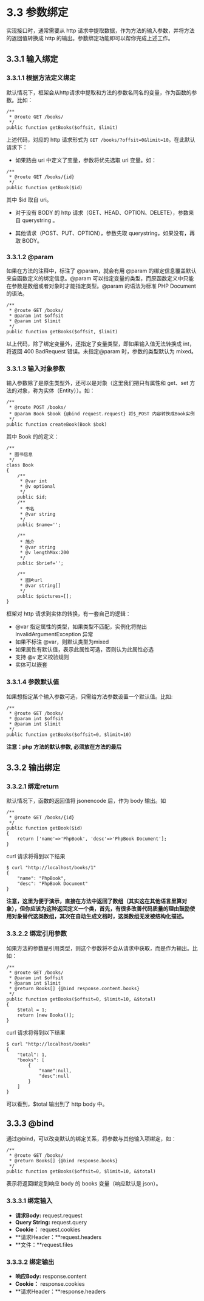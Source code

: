 # 3.3 参数绑定

实现接口时，通常需要从 http 请求中提取数据，作为方法的输入参数，并将方法的返回值转换成 http 的输出。参数绑定功能即可以帮你完成上述工作。

## 3.3.1 输入绑定

### 3.3.1.1 根据方法定义绑定


默认情况下，框架会从http请求中提取和方法的参数名同名的变量，作为函数的参数。比如：

```
/**
 * @route GET /books/
 */
public function getBooks($offsit, $limit)
```
上述代码，对应的 http 请求形式为 ```GET /books/?offsit=0&limit=10```。在此默认请求下：

* 如果路由 uri 中定义了变量，参数将优先选取 uri 变量。如：

 ```
 /**
  * @route GET /books/{id}
  */
 public function getBook($id)
 ```
 其中 $id 取自 uri。
 
* 对于没有 BODY 的 http 请求（GET、HEAD、OPTION、DELETE），参数来自 querystring 。

* 其他请求（POST、PUT、OPTION），参数先取 querystring，如果没有，再取 BODY。

### 3.3.1.2 @param

如果在方法的注释中，标注了 @param，就会有用 @param 的绑定信息覆盖默认来自函数定义的绑定信息。@param 可以指定变量的类型，而原函数定义中只能在参数是数组或者对象时才能指定类型。@param 的语法为标准 PHP Document 的语法。

```
/**
 * @route GET /books/
 * @param int $offsit
 * @param int $limit
 */
public function getBooks($offsit, $limit)

```
以上代码，除了绑定变量外，还指定了变量类型，即如果输入值无法转换成 int，将返回 400 BadRequest 错误。未指定@param 时，参数的类型默认为 mixed。

### 3.3.1.3 输入对象参数

输入参数除了是原生类型外，还可以是对象（这里我们把只有属性和 get、set 方法的对象，称为实体（Entity））。如：

```
/**
 * @route POST /books/
 * @param Book $book {@bind request.request} 将$_POST 内容转换成Book实例
 */
public function createBook(Book $bok)
```

其中 Book 的的定义：

```
/**
 * 图书信息
 */
class Book
{
    /**
     * @var int
     * @v optional
     */
    public $id;
    /**
     * 书名
     * @var string
     */
    public $name='';

    /**
     * 简介
     * @var string
     * @v lengthMax:200
     */
    public $brief='';

    /**
     * 图片url
     * @var string[]
     */
    public $pictures=[];
}
```
框架对 http 请求到实体的转换，有一套自己的逻辑：
* @var 指定属性的类型，如果类型不匹配，实例化将抛出 InvalidArgumentException 异常
* 如果不标注 @var，则默认类型为mixed
* 如果属性有默认值，表示此属性可选，否则认为此属性必选
* 支持 @v 定义校验规则
* 实体可以嵌套


### 3.3.1.4 参数默认值

如果想指定某个输入参数可选，只需给方法参数设置一个默认值。比如:

```
/**
 * @route GET /books/
 * @param int $offsit
 * @param int $limit
 */
public function getBooks($offsit=0, $limit=10)
```
**注意：php 方法的默认参数, 必须放在方法的最后**

## 3.3.2 输出绑定

### 3.3.2.1 绑定return

默认情况下，函数的返回值将 jsonencode 后，作为 body 输出。如

```
/**
 * @route GET /books/{id}
 */
public function getBook($id)
{
    return ['name'=>'PhpBook', 'desc'=>'PhpBook Document'];
}
```
curl 请求将得到以下结果

```
$ curl "http://localhost/books/1"
{
    "name": "PhpBook",
    "desc": "PhpBook Document"
}
```

**注意，这里为便于演示，直接在方法中返回了数组（其实这在其他语言里算对象），但你应该为这种返回定义一个类，首先，有很多改善代码质量的理由鼓励使用对象替代这类数组，其次在自动生成文档时，这类数组无发被结构化描述。**

### 3.3.2.2 绑定引用参数

如果方法的参数是引用类型，则这个参数将不会从请求中获取，而是作为输出。比如：

```
/**
 * @route GET /books/
 * @param int $offsit
 * @param int $limit
 * @return Books[] {@bind response.content.books}
 */
public function getBooks($offsit=0, $limit=10, &$total)
{
    $total = 1;
    return [new Books()];
}

```
curl 请求将得到以下结果

```
$ curl "http://localhost/books"
{
    "total": 1,
    "books": [
        {
            "name":null, 
            "desc":null
        }
    ]
}
```

可以看到，$total 输出到了 http body 中。 
 
## 3.3.3 @bind

通过@bind，可以改变默认的绑定关系，将参数与其他输入项绑定，如：

```
/**
 * @route GET /books/
 * @return Books[] {@bind response.books}
 */
public function getBooks($offsit=0, $limit=10, &$total)
```
表示将返回绑定到响应 body 的 books 变量（响应默认是 json）。


### 3.3.3.1 绑定输入

* **请求Body:** request.request
* **Query String:** request.query
* **Cookie：** request.cookies
* **请求Header：**request.headers
* **文件：**request.files

### 3.3.3.2 绑定输出

* **响应Body:** response.content
* **Cookie：** response.cookies
* **请求Header：**response.headers

